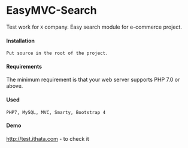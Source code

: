 # EasyMVC-Search

Test work for `X` company. Easy search module for e-commerce project.

#### Installation
```
Put source in the root of the project.
```

#### Requirements
The minimum requirement is that your web server supports PHP 7.0 or above.

#### Used
```
PHP7, MySQL, MVC, Smarty, Bootstrap 4
```
#### Demo
http://test.ithata.com - to check it
